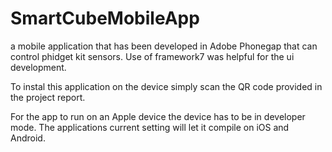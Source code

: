 # SmartCubeMobileApp
a mobile application that has been developed in Adobe Phonegap that can control phidget kit sensors. 
Use of framework7 was helpful for the ui development.

To instal this application on the device simply scan the QR code provided in the project report.

For the app to run on an Apple device the device has to be in developer mode.
The applications current setting will let it compile on iOS and Android.

